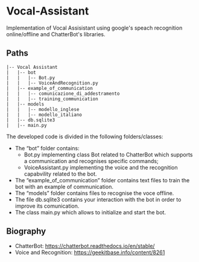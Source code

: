 # Vocal-Assistant

Implementation of Vocal Assisistant using google's speach recognition online/offline and ChatterBot's libraries.

## Paths
```
|-- Vocal Assistant
|   |-- bot
|   |   |-- Bot.py
|   |   |-- VoiceAndRecognition.py
|   |-- example_of_communication
|   |   |-- comunicazione_di_addestramento
|   |   |-- training_communication
|   |-- models
|   |   |-- modello_inglese
|   |   |-- modello_italiano
|   |-- db.sqlite3
|   |-- main.py
```

The developed code is divided in the following folders/classes:
-	The “bot” folder contains:
    -	Bot.py implementing class Bot related to ChatterBot which supports a communication and recognises specific commands;
    -	VoiceAssistant.py implementing the voice and the recognition capabvility related to the bot.
-	The “example_of_communication” folder contains text files to train the bot with an example of communication.
-	The “models” folder contains files to recognise the voce offline.
-	The file db.sqlite3 contains your interaction with the bot in order to improve its comunication.
-	The class main.py which allows to initialize and start the bot.

## Biography
- ChatterBot: https://chatterbot.readthedocs.io/en/stable/
- Voice and Recognition: https://geekitbase.info/content/8261
